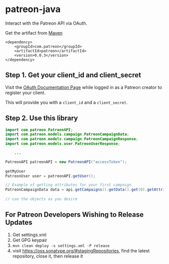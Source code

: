 # patreon-java
Interact with the Patreon API via OAuth.

Get the artifact from [Maven](http://search.maven.org/#search|ga|1|g%3A%22com.patreon%22%20AND%20a%3A%22patreon%22)
```
<dependency>
    <groupId>com.patreon</groupId>
    <artifactId>patreon</artifactId>
    <version>0.0.3</version>
</dependency>
```


Step 1. Get your client_id and client_secret
---
Visit the [OAuth Documentation Page](https://www.patreon.com/oauth2/documentation)
while logged in as a Patreon creator to register your client.

This will provide you with a `client_id` and a `client_secret`.

Step 2. Use this library
---
```java
import com.patreon.PatreonAPI;
import com.patreon.models.campaign.PatreonCampaignData;
import com.patreon.models.campaign.PatreonCampaignResponse;
import com.patreon.models.user.PatreonUserResponse;

    ...

PatreonAPI patreonAPI = new PatreonAPI("accessToken");
    
getMyUser
PatreonUser user = patreonAPI.getUser();

// Example of getting attributes for your first campaign
PatreonCampaignData data = api.getCampaigns().getData().get(0).getAttributes();
    
// use the objects as you desire
```

For Patreon Developers Wishing to Release Updates
---
1. Get settings.xml
2. Get GPG keypair
3. `mvn clean deploy -s settings.xml -P release`
4. visit https://oss.sonatype.org/#stagingRepositories, find the latest repository, close it, then release it